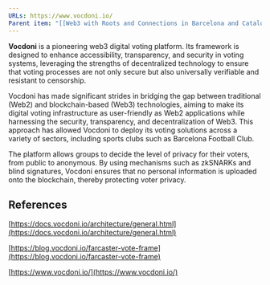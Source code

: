 ```yaml
---
URLs: https://www.vocdoni.io/
Parent item: "[[Web3 with Roots and Connections in Barcelona and Catalonia]]"
---
```

**Vocdoni** is a pioneering web3 digital voting platform. Its framework is designed to enhance accessibility, transparency, and security in voting systems, leveraging the strengths of decentralized technology to ensure that voting processes are not only secure but also universally verifiable and resistant to censorship.

Vocdoni has made significant strides in bridging the gap between traditional (Web2) and blockchain-based (Web3) technologies, aiming to make its digital voting infrastructure as user-friendly as Web2 applications while harnessing the security, transparency, and decentralization of Web3. This approach has allowed Vocdoni to deploy its voting solutions across a variety of sectors, including sports clubs such as Barcelona Football Club.

The platform allows groups to decide the level of privacy for their voters, from public to anonymous. By using mechanisms such as zkSNARKs and blind signatures, Vocdoni ensures that no personal information is uploaded onto the blockchain, thereby protecting voter privacy.

## References

[https://docs.vocdoni.io/architecture/general.html](https://docs.vocdoni.io/architecture/general.html)

[https://blog.vocdoni.io/farcaster-vote-frame](https://blog.vocdoni.io/farcaster-vote-frame)

[https://www.vocdoni.io/](https://www.vocdoni.io/)